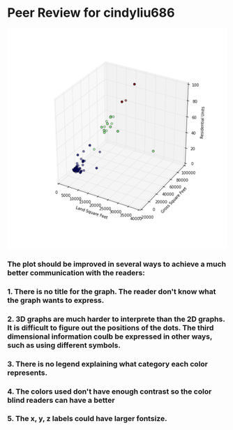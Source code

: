 # Peer Review for cindyliu686
![Alt text](https://github.com/cindyliu686/PUI2015_yliu/blob/master/HW8/apt_cluster.png)
### The plot should be improved in several ways to achieve a much better communication with the readers:
### 1. There is no title for the graph. The reader don't know what the graph wants to express.
### 2. 3D graphs are much harder to interprete than the 2D graphs. It is difficult to figure out the positions of the dots. The third dimensional information coulb be expressed in other ways, such as using different symbols.
### 3. There is no legend explaining what category each color represents.
### 4. The colors used don't have enough contrast so the color blind readers can have a better
### 5. The x, y, z labels could have larger fontsize.
